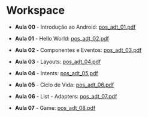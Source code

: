 # Workspace

- **Aula 00** - Introdução ao Android: [pos_adt_01.pdf](http://diatinf.ifrn.edu.br/antigo/lib/exe/fetch.php?media=corpodocente:gilbert:pos_adt_01.pdf)

- **Aula 01** - Hello World: [pos_adt_02.pdf](http://diatinf.ifrn.edu.br/antigo/lib/exe/fetch.php?media=corpodocente:gilbert:pos_adt_02.pdf)

- **Aula 02** - Componentes e Eventos: [pos_adt_03.pdf](http://diatinf.ifrn.edu.br/antigo/lib/exe/fetch.php?media=corpodocente:gilbert:pos_adt_03.pdf)

- **Aula 03** - Layouts: [pos_adt_04.pdf](http://diatinf.ifrn.edu.br/antigo/lib/exe/fetch.php?media=corpodocente:gilbert:pos_adt_04.pdf)

- **Aula 04** - Intents: [pos_adt_05.pdf](http://diatinf.ifrn.edu.br/antigo/lib/exe/fetch.php?media=corpodocente:gilbert:pos_adt_05.pdf)

- **Aula 05** - Ciclo de Vida: [pos_adt_06.pdf](http://diatinf.ifrn.edu.br/antigo/lib/exe/fetch.php?media=corpodocente:gilbert:pos_adt_06.pdf)

- **Aula 06** - List - Adapters: [pos_adt_07.pdf](http://diatinf.ifrn.edu.br/antigo/lib/exe/fetch.php?media=corpodocente:gilbert:pos_adt_07.pdf)

- **Aula 07** - Game: [pos_adt_08.pdf](http://diatinf.ifrn.edu.br/antigo/lib/exe/fetch.php?media=corpodocente:gilbert:pos_adt_08.pdf)
